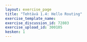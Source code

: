 ```yaml
---
layout: exercise_page
title: "Tehtävä 1.4: Hello Routing"
exercise_template_name: 
exercise_discussion_id: 72803
exercise_upload_id: 300105
kesken: 1
---
```


